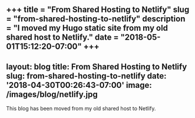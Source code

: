 +++
title = "From Shared Hosting to Netlify"
slug = "from-shared-hosting-to-netlify"
description = "I moved my Hugo static site from my old shared host to Netlify."
date = "2018-05-01T15:12:20-07:00"
+++
---
layout: blog
title: From Shared Hosting to Netlify
slug: from-shared-hosting-to-netlify
date: '2018-04-30T00:26:43-07:00'
image: /images/blog/netlify.jpg
---
This blog has been moved from my old shared host to Netlify.
